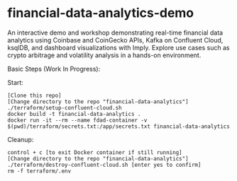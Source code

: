 # financial-data-analytics-demo
An interactive demo and workshop demonstrating real-time financial data analytics using Coinbase and CoinGecko APIs, Kafka on Confluent Cloud, ksqlDB, and dashboard visualizations with Imply. Explore use cases such as crypto arbitrage and volatility analysis in a hands-on environment.

Basic Steps (Work In Progress):

Start:
```
[Clone this repo]
[Change directory to the repo "financial-data-analytics"]
./terraform/setup-confluent-cloud.sh
docker build -t financial-data-analytics .
docker run -it --rm --name fdad-container -v $(pwd)/terraform/secrets.txt:/app/secrets.txt financial-data-analytics
```

Cleanup:
```
control + c [to exit Docker container if still running]
[Change directory to the repo "financial-data-analytics"]
./terraform/destroy-confluent-cloud.sh [enter yes to confirm]
rm -f terraform/.env
```